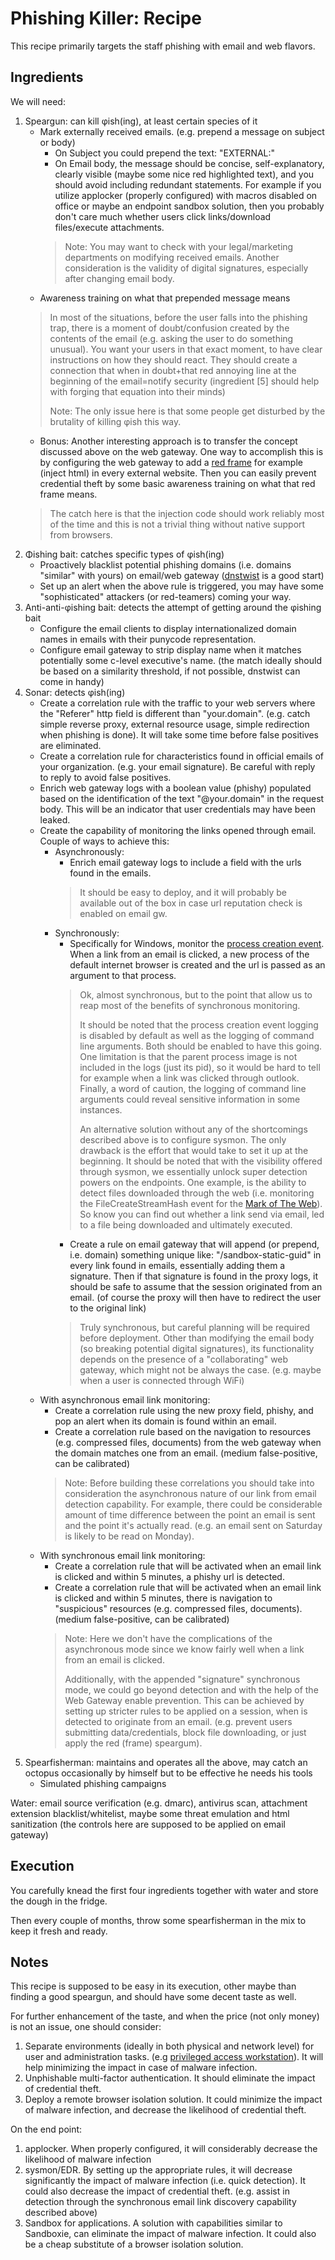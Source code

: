 # Phishing Killer: Recipe

This recipe primarily targets the staff phishing with email and web flavors.

## Ingredients

We will need:

 1. Speargun: can kill φish(ing), at least certain species of it
	 - Mark externally received emails. (e.g. prepend a message on subject or body)
	 	- On Subject you could prepend the text: "EXTERNAL:"
		- On Email body, the message should be concise, self-explanatory, clearly visible (maybe some nice red highlighted text), and you should avoid including redundant statements. For example if you utilize applocker (properly configured) with macros disabled on office or maybe an endpoint sandbox solution, then you probably don't care much whether users click links/download files/execute attachments.
		> Note: You may want to check with your legal/marketing departments on modifying received emails. Another consideration is the validity of digital signatures, especially after changing email body.
	 - Awareness training on what that prepended message means
	 > In most of the situations, before the user falls into the phishing trap, there is a moment of doubt/confusion created by the contents of the email (e.g. asking the user to do something unusual). You want your users in that exact moment, to have clear instructions on how they should react. They should create a connection that when in doubt+that red annoying line at the beginning of the email=notify security (ingredient [5] should help with forging that equation into their minds)
	 > 
	 > Note: The only issue here is that some people get disturbed by the brutality of killing φish this way.
	 - Bonus: Another interesting approach is to transfer the concept discussed above on the web gateway. One way to accomplish this is by configuring the web gateway to add a [red frame](https://imgur.com/a/M17pf1y) for example (inject html) in every external website. Then you can easily prevent credential theft by some basic awareness training on what that red frame means.
	 > The catch here is that the injection code should work reliably most of the time and this is not a trivial thing without native support from browsers.
 2. Φishing bait: catches specific types of φish(ing)
	 - Proactively blacklist potential phishing domains (i.e. domains "similar" with yours) on email/web gateway ([dnstwist](https://github.com/elceef/dnstwist) is a good start)
	 - Set up an alert when the above rule is triggered, you may have some "sophisticated" attackers (or red-teamers) coming your way.
 3. Anti-anti-φishing bait: detects the attempt of getting around the φishing bait
	 - Configure the email clients to display internationalized domain names in emails with their punycode representation.
	 - Configure email gateway to strip display name when it matches potentially some c-level executive's name. (the match ideally should be based on a similarity threshold, if not possible, dnstwist can come in handy)
 4. Sonar: detects φish(ing)
	 - Create a correlation rule with the traffic to your web servers where the "Referer" http field is different than "your.domain". (e.g. catch simple reverse proxy, external resource usage, simple redirection when phishing is done). It will take some time before false positives are eliminated.
	 - Create a correlation rule for characteristics found in official emails of your organization. (e.g. your email signature). Be careful with reply to reply to avoid false positives.
	 - Enrich web gateway logs with a boolean value (phishy) populated based on the identification of the text "@your.domain" in the request body. This will be an indicator that user credentials may have been leaked.
	 - Create the capability of monitoring the links opened through email. Couple of ways to achieve this:
		 - Asynchronously: 
            - Enrich email gateway logs to include a field with the urls found in the emails.
            > It should be easy to deploy, and it will probably be available out of the box in case url reputation check is enabled on email gw.
		 - Synchronously: 
			- Specifically for Windows, monitor the [process creation event](https://www.ultimatewindowssecurity.com/securitylog/encyclopedia/event.aspx?eventID=4688). When a link from an email is clicked, a new process of the default internet browser is created and the url is passed as an argument to that process.
            > Ok, almost synchronous, but to the point that allow us to reap most of the benefits of synchronous monitoring.
            > 
            > It should be noted that the process creation event logging is disabled by default as well as the logging of command line arguments. Both should be enabled to have this going. One limitation is that the parent process image is not included in the logs (just its pid), so it would be hard to tell for example when a link was clicked through outlook. 
            > Finally, a word of caution, the logging of command line arguments could reveal sensitive information in some instances.
            > 
            > An alternative solution without any of the shortcomings described above is to configure sysmon. The only drawback is the effort that would take to set it up at the beginning. It should be noted that with the visibility offered through sysmon, we essentially unlock super detection powers on the endpoints. One example, is the ability to detect files downloaded through the web (i.e. monitoring the FileCreateStreamHash event for the [Mark of The Web](https://docs.microsoft.com/en-us/openspecs/windows_protocols/ms-fscc/6e3f7352-d11c-4d76-8c39-2516a9df36e8)). So know you can find out whether a link send via email, led to a file being downloaded and ultimately executed.
            - Create a rule on email gateway that will append (or prepend, i.e. domain) something unique like: "/sandbox-static-guid" in every link found in emails, essentially adding them a signature. Then if that signature is found in the proxy logs, it should be safe to assume that the session originated from an email. (of course the proxy will then have to redirect the user to the original link)
            > Truly synchronous, but careful planning will be required before deployment. Other than modifying the email body (so breaking potential digital signatures), its functionality depends on the presence of a "collaborating" web gateway, which might not be always the case. (e.g. maybe when a user is connected through WiFi)
     - With asynchronous email link monitoring:    
		 - Create a correlation rule using the new proxy field, phishy, and pop an alert when its domain is found within an email. 
		 - Create a correlation rule based on the navigation to resources (e.g. compressed files, documents) from the web gateway when the domain matches one from an email. (medium false-positive, can be calibrated)
         > Note: Before building these correlations you should take into consideration the asynchronous nature of our link from email detection capability.  For example, there could be considerable amount of time difference between the point an email is sent and the point it's actually read. (e.g. an email sent on Saturday is likely to be read on Monday).
	 - With synchronous email link monitoring:
		 - Create a correlation rule that will be activated when an email link is clicked and within 5 minutes, a phishy url is detected.
		 - Create a correlation rule that will be activated when an email link is clicked and within 5 minutes, there is navigation to "suspicious" resources (e.g. compressed files, documents). (medium false-positive, can be calibrated)
         > Note: Here we don't have the complications of the asynchronous mode since we know fairly well when a link from an email is clicked.
         > 
         > Additionally, with the appended "signature" synchronous mode, we could go beyond detection and with the help of the Web Gateway enable prevention. This can be achieved by setting up stricter rules to be applied on a session, when is detected to originate from an email. (e.g. prevent users submitting data/credentials, block file downloading, or just apply the red (frame) speargum).
 5. Spearfisherman: maintains and operates all the above, may catch an octopus occasionally by himself but to be effective he needs his tools
	 - Simulated phishing campaigns

Water: email source verification (e.g. dmarc), antivirus scan, attachment extension blacklist/whitelist, maybe some threat emulation and html sanitization (the controls here are supposed to be applied on email gateway)

## Execution

You carefully knead the first four ingredients together with water and store the dough in the fridge.

Then every couple of months, throw some spearfisherman in the mix to keep it fresh and ready.

## Notes

This recipe is supposed to be easy in its execution, other maybe than finding a good speargun, and should have some decent taste as well.

For further enhancement of the taste, and when the price (not only money) is not an issue, one should consider:

 1. Separate environments (ideally in both physical and network level) for user and administration tasks. (e.g [privileged access workstation](https://docs.microsoft.com/en-us/windows-server/identity/securing-privileged-access/privileged-access-workstations)). It will help minimizing the impact in case of malware infection.
 2. Unphishable multi-factor authentication. It should eliminate the impact of credential theft.
 3. Deploy a remote browser isolation solution. It could minimize the impact of malware infection, and decrease the likelihood of credential theft.
 
On the end point:
 1. applocker. When properly configured,  it will considerably decrease the likelihood of malware infection
 2. sysmon/EDR. By setting up the appropriate rules, it will decrease significantly the impact of malware infection (i.e. quick detection). It could also decrease the impact of credential theft. (e.g. assist in detection through the synchronous email link discovery capability described above)
 3. Sandbox for applications. A solution with capabilities similar to Sandboxie, can eliminate the impact of malware infection. It could also be a cheap substitute of a browser isolation solution.

